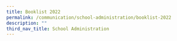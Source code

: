 ```yaml
---
title: Booklist 2022
permalink: /communication/school-administration/booklist-2022
description: ""
third_nav_title: School Administration
---
```


